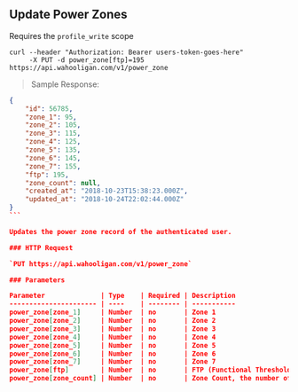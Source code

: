 ## Update Power Zones

Requires the `profile_write` scope

```shell
curl --header "Authorization: Bearer users-token-goes-here"
     -X PUT -d power_zone[ftp]=195 https://api.wahooligan.com/v1/power_zone
```

> Sample Response:

``````json
{
    "id": 56785,
    "zone_1": 95,
    "zone_2": 105,
    "zone_3": 115,
    "zone_4": 125,
    "zone_5": 135,
    "zone_6": 145,
    "zone_7": 155,
    "ftp": 195,
    "zone_count": null,
    "created_at": "2018-10-23T15:38:23.000Z",
    "updated_at": "2018-10-24T22:02:44.000Z"
}
```

Updates the power zone record of the authenticated user.

### HTTP Request

`PUT https://api.wahooligan.com/v1/power_zone`

### Parameters

Parameter              | Type    | Required | Description
---------------------- | ----    | -------- | -----------
power_zone[zone_1]     | Number  | no       | Zone 1
power_zone[zone_2]     | Number  | no       | Zone 2
power_zone[zone_3]     | Number  | no       | Zone 3
power_zone[zone_4]     | Number  | no       | Zone 4
power_zone[zone_5]     | Number  | no       | Zone 5
power_zone[zone_6]     | Number  | no       | Zone 6
power_zone[zone_7]     | Number  | no       | Zone 7
power_zone[ftp]        | Number  | no       | FTP (Functional Threshold Power)
power_zone[zone_count] | Number  | no       | Zone Count, the number of zones supported for this user



